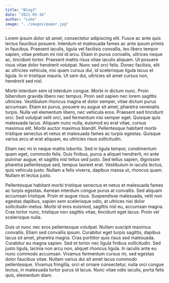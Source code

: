```yaml
---
title: "Blog3"
date: "2021-05-16"
author: "Luke"
image: "../images/paper.jpg"
---
```


Lorem ipsum dolor sit amet, consectetur adipiscing elit. Fusce ac ante quis lectus faucibus posuere. Interdum et malesuada fames ac ante ipsum primis in faucibus. Praesent iaculis, ligula vel facilisis convallis, leo libero tempor sapien, vitae pretium mi nisl id arcu. Etiam in purus convallis, ultrices neque ac, tincidunt tortor. Praesent mattis risus vitae iaculis aliquam. Ut posuere risus vitae dolor hendrerit volutpat. Nunc sed orci felis. Donec facilisis, elit ac ultricies vehicula, nisi quam cursus dui, id scelerisque ligula lacus et ligula. In in tristique mauris. Ut sem dui, ultricies sit amet cursus non, hendrerit sed nisl.

Morbi interdum sem id interdum congue. Morbi in dictum nunc. Proin bibendum gravida libero nec tempus. Proin sed sapien nec lorem sagittis ultricies. Vestibulum rhoncus magna et dolor semper, vitae dictum purus accumsan. Etiam ex purus, posuere eu augue sit amet, pharetra venenatis turpis. Nulla vel elementum libero, nec vehicula eros. Praesent sed tincidunt orci. Sed volutpat velit orci, sed fermentum nisi semper eget. Quisque quis malesuada lacus. Aliquam nunc nulla, euismod eu erat vitae, cursus maximus elit. Morbi auctor maximus blandit. Pellentesque habitant morbi tristique senectus et netus et malesuada fames ac turpis egestas. Quisque varius arcu at erat aliquam, eu ultricies risus sollicitudin.

Etiam nec mi in neque mattis lobortis. Sed in ligula tempor, condimentum quam eget, commodo felis. Duis finibus, purus a aliquet hendrerit, mi ante pulvinar augue, et sagittis nisl tellus sed justo. Sed tellus sapien, dignissim pharetra pellentesque sed, tempus laoreet erat. Vestibulum in iaculis lectus, quis vehicula justo. Nullam a felis viverra, dapibus massa ut, rhoncus quam. Nullam et lectus justo.

Pellentesque habitant morbi tristique senectus et netus et malesuada fames ac turpis egestas. Aenean interdum congue purus at convallis. Sed aliquam accumsan tristique. Proin et augue risus. Suspendisse malesuada, velit non egestas dapibus, sapien sem scelerisque odio, at ultrices nisi dolor sollicitudin metus. Morbi id eros euismod, sagittis nisl eu, accumsan magna. Cras tortor nunc, tristique non sagittis vitae, tincidunt eget lacus. Proin vel scelerisque nulla.

Duis ut nunc nec eros pellentesque volutpat. Nullam suscipit maximus convallis. Etiam sed convallis ipsum. Curabitur eget turpis sagittis, dapibus lacus sit amet, pharetra magna. Cras porttitor quis risus sed malesuada. Curabitur eu magna sapien. Sed et tortor nec ligula finibus sollicitudin. Sed justo ligula, lacinia non arcu non, aliquet rhoncus ligula. In iaculis ante eu nunc commodo accumsan. Vivamus fermentum cursus mi, sed egestas dolor faucibus vitae. Nullam varius dui sit amet lacus commodo pellentesque. Vivamus fringilla, orci et ornare consectetur, nulla orci congue lectus, in malesuada tortor purus id lacus. Nunc vitae odio iaculis, porta felis quis, elementum diam.
